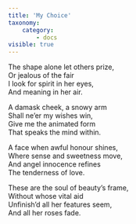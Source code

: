 ```yaml
---
title: 'My Choice'
taxonomy:
    category:
        - docs
visible: true
---
```


The shape alone let others prize,  
Or jealous of the fair  
I look for spirit in her eyes,  
And meaning in her air.  

A damask cheek, a snowy arm  
Shall ne’er my wishes win,  
Give me the animated form  
That speaks the mind within.  

A face when awful honour shines,  
Where sense and sweetness move,  
And angel innocence refines  
The tenderness of love.  

These are the soul of beauty’s frame,  
Without whose vital aid  
Unfinish’d all her features seem,  
And all her roses fade.  